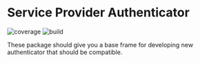 Service Provider Authenticator
==============================

![coverage](https://git.api-studio.de/pfeilda/serviceproviderApacheShib/badges/develop/coverage.svg)
![build](https://git.api-studio.de/pfeilda/serviceproviderApacheShib/badges/develop/build.svg)

These package should give you a base frame for developing new authenticator that should be compatible.